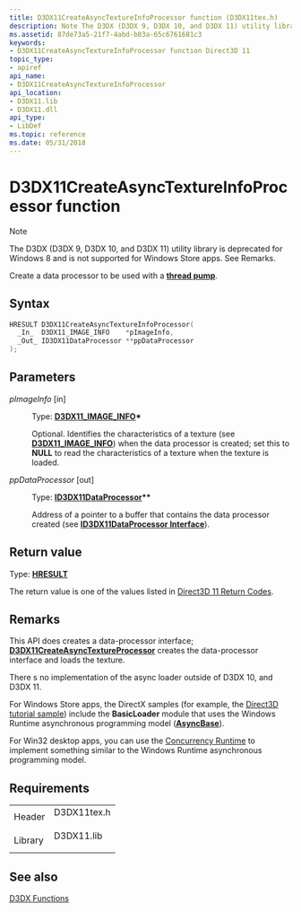 ```yaml
---
title: D3DX11CreateAsyncTextureInfoProcessor function (D3DX11tex.h)
description: Note The D3DX (D3DX 9, D3DX 10, and D3DX 11) utility library is deprecated for Windows 8 and is not supported for Windows Store apps. See Remarks. Create a data processor to be used with a thread pump.
ms.assetid: 87de73a5-21f7-4abd-b83a-65c6761681c3
keywords:
- D3DX11CreateAsyncTextureInfoProcessor function Direct3D 11
topic_type:
- apiref
api_name:
- D3DX11CreateAsyncTextureInfoProcessor
api_location:
- D3DX11.lib
- D3DX11.dll
api_type:
- LibDef
ms.topic: reference
ms.date: 05/31/2018
---
```


# D3DX11CreateAsyncTextureInfoProcessor function

> [!Note]  
> The D3DX (D3DX 9, D3DX 10, and D3DX 11) utility library is deprecated for Windows 8 and is not supported for Windows Store apps. See Remarks.

 

Create a data processor to be used with a [**thread pump**](id3dx11threadpump.md).

## Syntax


```C++
HRESULT D3DX11CreateAsyncTextureInfoProcessor(
  _In_  D3DX11_IMAGE_INFO    *pImageInfo,
  _Out_ ID3DX11DataProcessor **ppDataProcessor
);
```



## Parameters

<dl> <dt>

*pImageInfo* \[in\]
</dt> <dd>

Type: **[**D3DX11\_IMAGE\_INFO**](d3dx11-image-info.md)\***

Optional. Identifies the characteristics of a texture (see [**D3DX11\_IMAGE\_INFO**](d3dx11-image-info.md)) when the data processor is created; set this to **NULL** to read the characteristics of a texture when the texture is loaded.

</dd> <dt>

*ppDataProcessor* \[out\]
</dt> <dd>

Type: **[**ID3DX11DataProcessor**](id3dx11dataprocessor.md)\*\***

Address of a pointer to a buffer that contains the data processor created (see [**ID3DX11DataProcessor Interface**](id3dx11dataprocessor.md)).

</dd> </dl>

## Return value

Type: **[**HRESULT**](https://msdn.microsoft.com/library/Bb401631(v=MSDN.10).aspx)**

The return value is one of the values listed in [Direct3D 11 Return Codes](d3d11-graphics-reference-returnvalues.md).

## Remarks

This API does creates a data-processor interface; [**D3DX11CreateAsyncTextureProcessor**](d3dx11createasynctextureprocessor.md) creates the data-processor interface and loads the texture.

There s no implementation of the  async loader  outside of D3DX 10, and D3DX 11.

For Windows Store apps, the DirectX samples (for example, the [Direct3D tutorial sample](https://code.msdn.microsoft.com/windowsapps/Direct3D-Tutorial-Sample-08667fb0/view/SourceCode)) include the **BasicLoader** module that uses the Windows Runtime asynchronous programming model ([**AsyncBase**](https://msdn.microsoft.com/library/BR244878(v=VS.110).aspx)).

For Win32 desktop apps, you can use the [Concurrency Runtime](https://msdn.microsoft.com/library/Ee207192(v=VS.100).aspx) to implement something similar to the Windows Runtime asynchronous programming model.

## Requirements



|                    |                                                                                        |
|--------------------|----------------------------------------------------------------------------------------|
| Header<br/>  | <dl> <dt>D3DX11tex.h</dt> </dl> |
| Library<br/> | <dl> <dt>D3DX11.lib</dt> </dl>  |



## See also

<dl> <dt>

[D3DX Functions](d3d11-graphics-reference-d3dx11-functions.md)
</dt> </dl>

 

 





